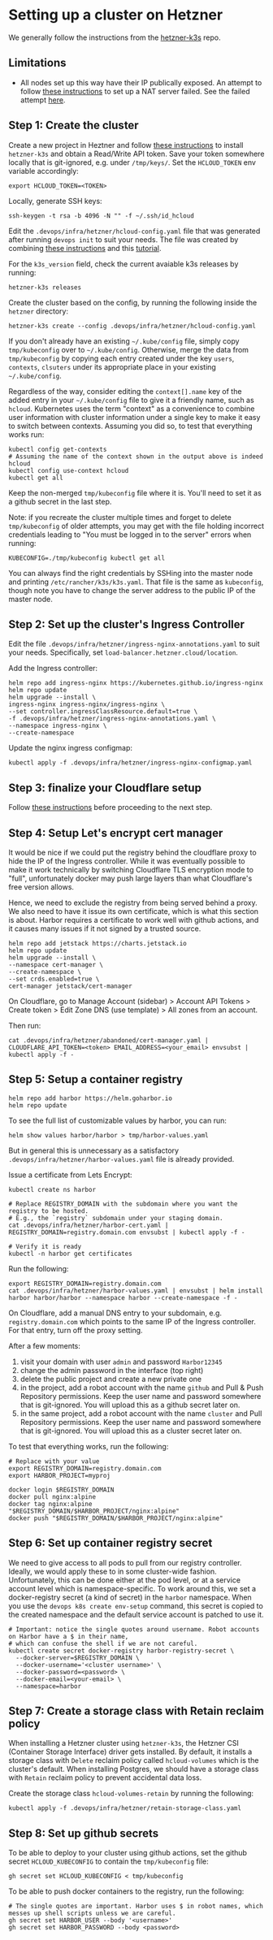 # Setting up a cluster on Hetzner

We generally follow the instructions from the [hetzner-k3s][1] repo.

## Limitations

- All nodes set up this way have their IP publically exposed. An attempt to follow [these instructions][5] to set up a NAT server failed. See the failed attempt [here](AbandonedNATSetupHetzner.md).

## Step 1: Create the cluster

Create a new project in Heztner and follow [these instructions][2] to install `hetzner-k3s` and obtain a Read/Write API token. Save your token somewhere locally that is git-ignored, e.g. under `/tmp/keys/`. Set the `HCLOUD_TOKEN` env variable accordingly:

```shell
export HCLOUD_TOKEN=<TOKEN>
```

Locally, generate SSH keys:

```shell
ssh-keygen -t rsa -b 4096 -N "" -f ~/.ssh/id_hcloud
```

Edit the `.devops/infra/hetzner/hcloud-config.yaml` file that was generated after running `devops init` to suit your needs. The file was created by combining [these instructions][3] and this [tutorial][4].

For the `k3s_version` field, check the current avaiable k3s releases by running:

```shell
hetzner-k3s releases
```

Create the cluster based on the config, by running the following inside the `hetzner` directory:

```shell
hetzner-k3s create --config .devops/infra/hetzner/hcloud-config.yaml
```

If you don't already have an existing `~/.kube/config` file, simply copy `tmp/kubeconfig` over to `~/.kube/config`. Otherwise, merge the data from `tmp/kubeconfig` by copying each entry created under the key `users`, `contexts`, `clsuters` under its appropriate place in your existing `~/.kube/config`.

Regardless of the way, consider editing the `context[].name` key of the added entry in your `~/.kube/config` file to give it a friendly name, such as `hcloud`. Kubernetes uses the term "context" as a convenience to combine user information with cluster information under a single key to make it easy to switch between contexts. Assuming you did so, to test that everything works run:

```shell
kubectl config get-contexts
# Assuming the name of the context shown in the output above is indeed hcloud
kubectl config use-context hcloud
kubectl get all
```

Keep the non-merged `tmp/kubeconfig` file where it is. You'll need to set it as a github secret in the last step.

Note: if you recreate the cluster multiple times and forget to delete `tmp/kubeconfig` of older attempts, you may get with the file holding incorrect credentials leading to "You must be logged in to the server" errors when running:

```shell
KUBECONFIG=./tmp/kubeconfig kubectl get all
```

You can always find the right credentials by SSHing into the master node and printing `/etc/rancher/k3s/k3s.yaml`. That file is the same as `kubeconfig`, though note you have to change the server address to the public IP of the master node.

[1]: https://github.com/vitobotta/hetzner-k3s
[2]: https://github.com/vitobotta/hetzner-k3s/blob/main/docs/Installation.md
[3]: https://github.com/vitobotta/hetzner-k3s/blob/main/docs/Creating_a_cluster.md
[4]: https://github.com/vitobotta/hetzner-k3s/blob/main/docs/Setting%20up%20a%20cluster.md
[5]: https://github.com/vitobotta/hetzner-k3s/blob/main/docs/Private_clusters_with_public_network_interface_disabled.md

## Step 2: Set up the cluster's Ingress Controller

Edit the file `.devops/infra/hetzner/ingress-nginx-annotations.yaml` to suit your needs. Specifically, set `load-balancer.hetzner.cloud/location`.

Add the Ingress controller:

```shell
helm repo add ingress-nginx https://kubernetes.github.io/ingress-nginx
helm repo update
helm upgrade --install \
ingress-nginx ingress-nginx/ingress-nginx \
--set controller.ingressClassResource.default=true \
-f .devops/infra/hetzner/ingress-nginx-annotations.yaml \
--namespace ingress-nginx \
--create-namespace
```

Update the nginx ingress configmap:

```shell
kubectl apply -f .devops/infra/hetzner/ingress-nginx-configmap.yaml
```

## Step 3: finalize your Cloudflare setup

Follow [these instructions](CloudFlareSetup.md) before proceeding to the next step.

## Step 4: Setup Let's encrypt cert manager

It would be nice if we could put the registry behind the cloudflare proxy to hide the IP of the Ingress controller. While it was eventually possible to make it work technically by switching Cloudflare TLS encryption mode to "full", unfortunately docker may push large layers than what Cloudflare's free version allows.

Hence, we need to exclude the registry from being served behind a proxy. We also need to have it issue its own certificate, which is what this section is about. Harbor requires a certificate to work well with github actions, and it causes many issues if it not signed by a trusted source.

```shell
helm repo add jetstack https://charts.jetstack.io
helm repo update
helm upgrade --install \
--namespace cert-manager \
--create-namespace \
--set crds.enabled=true \
cert-manager jetstack/cert-manager
```

On Cloudflare, go to Manage Account (sidebar) > Account API Tokens > Create token > Edit Zone DNS (use template) > All zones from an account.

Then run:

```shell
cat .devops/infra/hetzner/abandoned/cert-manager.yaml | CLOUDFLARE_API_TOKEN=<token> EMAIL_ADDRESS=<your_email> envsubst | kubectl apply -f -
```

## Step 5: Setup a container registry

```shell
helm repo add harbor https://helm.goharbor.io
helm repo update
```

To see the full list of customizable values by harbor, you can run:

```shell
helm show values harbor/harbor > tmp/harbor-values.yaml
```

But in general this is unnecessary as a satisfactory `.devops/infra/hetzner/harbor-values.yaml` file is already provided.

Issue a certificate from Lets Encrypt:

```shell
kubectl create ns harbor

# Replace REGISTRY_DOMAIN with the subdomain where you want the registry to be hosted.
# E.g., the `registry` subdomain under your staging domain.
cat .devops/infra/hetzner/harbor-cert.yaml | REGISTRY_DOMAIN=registry.domain.com envsubst | kubectl apply -f -

# Verify it is ready
kubectl -n harbor get certificates
```

Run the following:

```shell
export REGISTRY_DOMAIN=registry.domain.com
cat .devops/infra/hetzner/harbor-values.yaml | envsubst | helm install harbor harbor/harbor --namespace harbor --create-namespace -f -
```

On Cloudflare, add a manual DNS entry to your subdomain, e.g. `registry.domain.com` which points to the same IP of the Ingress controller. For that entry, turn off the proxy setting.

After a few moments:

1. visit your domain with user `admin` and password `Harbor12345`
2. change the admin password in the interface (top right)
3. delete the public project and create a new private one
4. in the project, add a robot account with the name `github` and Pull & Push Repository permissions. Keep the user name and password somewhere that is git-ignored. You will upload this as a github secret later on.
5. in the same project, add a robot account with the name `cluster` and Pull Repository permissions. Keep the user name and password somewhere that is git-ignored. You will upload this as a cluster secret later on.

To test that everything works, run the following:

```shell
# Replace with your value
export REGISTRY_DOMAIN=registry.domain.com
export HARBOR_PROJECT=myproj

docker login $REGISTRY_DOMAIN
docker pull nginx:alpine
docker tag nginx:alpine "$REGISTRY_DOMAIN/$HARBOR_PROJECT/nginx:alpine"
docker push "$REGISTRY_DOMAIN/$HARBOR_PROJECT/nginx:alpine"
```

## Step 6: Set up container registry secret

We need to give access to all pods to pull from our registry controller. Ideally, we would apply these to in some cluster-wide fashion. Unfortunately, this can be done either at the pod level, or at a service account level which is namespace-specific. To work around this, we set a docker-registry secret (a kind of secret) in the `harbor` namespace. When you use the `devops k8s create env-setup` command, this secret is copied to the created namespace and the default service account is patched to use it.

```shell
# Important: notice the single quotes around username. Robot accounts on Harbor have a $ in their name,
# which can confuse the shell if we are not careful.
kubectl create secret docker-registry harbor-registry-secret \
  --docker-server=$REGISTRY_DOMAIN \
  --docker-username='<cluster username>' \
  --docker-password=<password> \
  --docker-email=<your-email> \
  --namespace=harbor
```

## Step 7: Create a storage class with Retain reclaim policy

When installing a Hetzner cluster using `hetzner-k3s`, the Hetzner CSI (Container Storage Interface) driver gets installed. By default, it installs a storage class with `Delete` reclaim policy called `hcloud-volumes` which is the cluster's default. When installing Postgres, we should have a storage class with `Retain` reclaim policy to prevent accidental data loss.

Create the storage class `hcloud-volumes-retain` by running the following:

```shell
kubectl apply -f .devops/infra/hetzner/retain-storage-class.yaml
```

## Step 8: Set up github secrets

To be able to deploy to your cluster using github actions, set the github secret `HCLOUD_KUBECONFIG` to contain the `tmp/kubeconfig` file:

```shell
gh secret set HCLOUD_KUBECONFIG < tmp/kubeconfig
```

To be able to push docker containers to the registry, run the following:

```shell
# The single quotes are important. Harbor uses $ in robot names, which messes up shell scripts unless we are careful.
gh secret set HARBOR_USER --body '<username>'
gh secret set HARBOR_PASSWORD --body <password>
```
